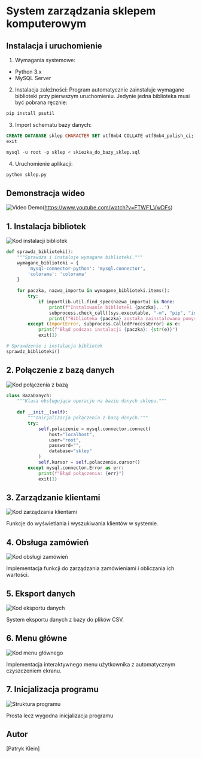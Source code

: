 # System zarządzania sklepem komputerowym

## Instalacja i uruchomienie

1. Wymagania systemowe:
- Python 3.x
- MySQL Server

2. Instalacja zależności:
Program automatycznie zainstaluje wymagane biblioteki przy pierwszym uruchomieniu.
Jedynie jedna biblioteka musi być pobrana ręcznie:
```bash
pip install psutil
```

3. Import schematu bazy danych:
```sql
CREATE DATABASE sklep CHARACTER SET utf8mb4 COLLATE utf8mb4_polish_ci;
exit

mysql -u root -p sklep < skiezka_do_bazy_sklep.sql
```

4. Uruchomienie aplikacji:
```bash
python sklep.py
```

## Demonstracja wideo
![Video Demo](https://img.youtube.com/vi/FTWF1_VwDFs/0.jpg)(https://www.youtube.com/watch?v=FTWF1_VwDFs)

## 1. Instalacja bibliotek
![Kod instalacji bibliotek](img/1.png)
```python
def sprawdz_biblioteki():
    """Sprawdza i instaluje wymagane biblioteki."""
    wymagane_biblioteki = {
        'mysql-connector-python': 'mysql.connector',
        'colorama': 'colorama'
    }
    
    for paczka, nazwa_importu in wymagane_biblioteki.items():
        try:
            if importlib.util.find_spec(nazwa_importu) is None:
                print(f"Instalowanie biblioteki {paczka}...")
                subprocess.check_call([sys.executable, "-m", "pip", "install", paczka])
                print(f"Biblioteka {paczka} została zainstalowana pomyślnie!")
        except (ImportError, subprocess.CalledProcessError) as e:
            print(f"Błąd podczas instalacji {paczka}: {str(e)}")
            exit(1)

# Sprawdzenie i instalacja bibliotek
sprawdz_biblioteki()
```

## 2. Połączenie z bazą danych 
![Kod połączenia z bazą](img/2.png)
```python
class BazaDanych:
    """Klasa obsługująca operacje na bazie danych sklepu."""
    
    def __init__(self):
        """Inicjalizacja połączenia z bazą danych."""
        try:
            self.polaczenie = mysql.connector.connect(
                host="localhost",
                user="root",
                password="",
                database="sklep"
            )
            self.kursor = self.polaczenie.cursor()
        except mysql.connector.Error as err:
            print(f"Błąd połączenia: {err}")
            exit(1)
```

## 3. Zarządzanie klientami
![Kod zarządzania klientami](img/3.png)

Funkcje do wyświetlania i wyszukiwania klientów w systemie.

## 4. Obsługa zamówień
![Kod obsługi zamówień](img/4.png)

Implementacja funkcji do zarządzania zamówieniami i obliczania ich wartości.

## 5. Eksport danych
![Kod eksportu danych](img/5.png)

System eksportu danych z bazy do plików CSV.

## 6. Menu główne
![Kod menu głównego](img/6.png)

Implementacja interaktywnego menu użytkownika z automatycznym czyszczeniem ekranu.

## 7. Inicjalizacja programu
![Struktura programu](img/7.png)

Prosta lecz wygodna inicjalizacja programu

## Autor
[Patryk Klein]
